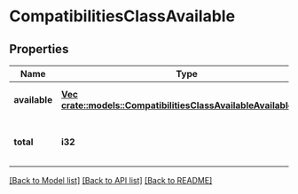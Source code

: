 # CompatibilitiesClassAvailable

## Properties
Name | Type | Description | Notes
------------ | ------------- | ------------- | -------------
**available** | [**Vec <crate::models::CompatibilitiesClassAvailableAvailableItem>**](CompatibilitiesClassAvailableAvailableItem.md) |  | [optional] [default to null]
**total** | **i32** | Total number of items available. | [optional] [default to null]

[[Back to Model list]](../README.md#documentation-for-models) [[Back to API list]](../README.md#documentation-for-api-endpoints) [[Back to README]](../README.md)


